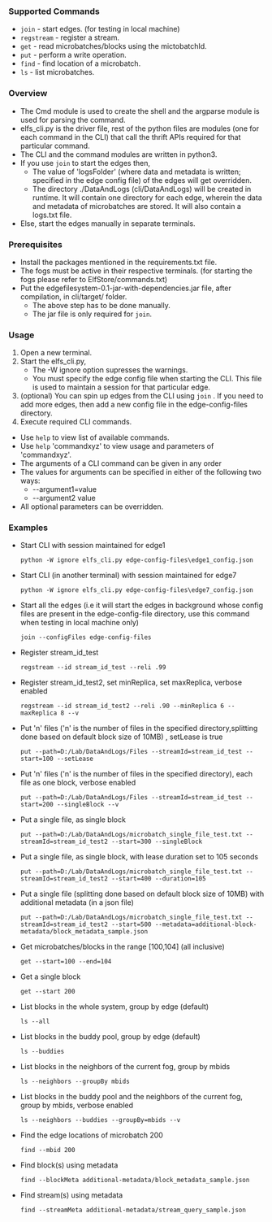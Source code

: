 ### Supported Commands
* `join` - start edges. (for testing in local machine)
* `regstream` - register a stream.
* `get` - read microbatches/blocks using the mictobatchId.
* `put` - perform a write operation.
* `find` - find location of a microbatch.
* `ls` - list microbatches.

### Overview
* The Cmd module is used to create the shell and the argparse module is used for parsing the command.
* elfs_cli.py is the driver file, rest of the python files are modules (one for each command in the CLI) that call the thrift APIs required for that particular command.
* The CLI and the command modules are written in python3.
* If you use `join` to start the edges then,
  * The value of 'logsFolder' (where data and metadata is written; specified in the edge config file) of the edges will get overridden.
  * The directory ./DataAndLogs (cli/DataAndLogs) will be created in runtime. It will contain one directory for each edge, wherein the data and metadata of microbatches are stored. It will also contain a logs.txt file.
* Else, start the edges manually in separate terminals.


### Prerequisites
* Install the packages mentioned in the requirements.txt file.
* The fogs must be active in their respective terminals. (for starting the fogs please refer to ElfStore/commands.txt)
* Put the edgefilesystem-0.1-jar-with-dependencies.jar file, after compilation, in cli/target/ folder.
    * The above step has to be done manually.
    * The jar file is only required for `join`.

### Usage
1. Open a new terminal.
2. Start the elfs_cli.py,
	* The -W ignore option supresses the warnings.
	* You must specify the edge config file when starting the CLI. This file is used to maintain a session for that particular edge.
3. (optional) You can spin up edges from the CLI using `join` . If you need to add more edges, then add a new config file in the edge-config-files directory.
4. Execute required CLI commands.

* Use `help` to view list of available commands.
* Use `help` 'commandxyz' to view  usage and parameters of 'commandxyz'.
* The arguments of a CLI command can be given in any order
* The values for arguments can be specified in either of the following two ways:
	* --argument1=value
	* --argument2 value
* All optional parameters can be overridden.

### Examples

* Start CLI with session maintained for edge1
    ```
    python -W ignore elfs_cli.py edge-config-files\edge1_config.json
    ```

* Start CLI (in another terminal) with session maintained for edge7
    ```
    python -W ignore elfs_cli.py edge-config-files\edge7_config.json
    ```
* Start all the edges (i.e it will start the edges in background whose config files are present in the edge-config-file directory, use this command when testing in local machine only)
    ```
    join --configFiles edge-config-files
    ```
* Register stream_id_test
    ```
    regstream --id stream_id_test --reli .99
    ```
* Register stream_id_test2, set minReplica, set maxReplica, verbose enabled
    ```
    regstream --id stream_id_test2 --reli .90 --minReplica 6 --maxReplica 8 --v
    ```
* Put 'n' files ('n' is the number of files in the specified directory,splitting done based on default block size of 10MB) , setLease is true
    ```
    put --path=D:/Lab/DataAndLogs/Files --streamId=stream_id_test --start=100 --setLease
    ```
* Put 'n' files ('n' is the number of files in the specified directory), each file as one block, verbose enabled
    ```
    put --path=D:/Lab/DataAndLogs/Files --streamId=stream_id_test --start=200 --singleBlock --v
    ```
* Put a single file, as single block
    ```
    put --path=D:/Lab/DataAndLogs/microbatch_single_file_test.txt --streamId=stream_id_test2 --start=300 --singleBlock
    ```
* Put a single file, as single block, with lease duration set to 105 seconds
    ```
    put --path=D:/Lab/DataAndLogs/microbatch_single_file_test.txt --streamId=stream_id_test2 --start=400 --duration=105
    ```
* Put a single file (splitting done based on default block size of 10MB) with additional metadata (in a json file)
    ```
    put --path=D:/Lab/DataAndLogs/microbatch_single_file_test.txt --streamId=stream_id_test2 --start=500 --metadata=additional-block-metadata/block_metadata_sample.json
    ```
* Get microbatches/blocks in the range [100,104] (all inclusive)
    ```
    get --start=100 --end=104
    ```
* Get a single block
    ```
    get --start 200
    ```
* List blocks in the whole system, group by  edge (default)
    ```
    ls --all
    ```
* List blocks in the buddy pool, group by  edge (default)
    ```
    ls --buddies
    ```
* List blocks in the neighbors of the current fog, group by  mbids
    ```
    ls --neighbors --groupBy mbids
    ```
* List blocks in the buddy pool and the neighbors of the current fog, group by mbids, verbose enabled
    ```
    ls --neighbors --buddies --groupBy=mbids --v
    ```
* Find the edge locations of microbatch 200
    ```
    find --mbid 200
    ```
* Find block(s) using metadata
    ```
    find --blockMeta additional-metadata/block_metadata_sample.json
    ```
* Find stream(s) using metadata
    ```
    find --streamMeta additional-metadata/stream_query_sample.json
    ```
